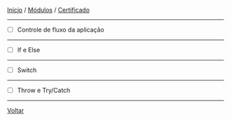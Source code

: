 [Início](https://github.com/Thalyalm/rocketseat-trilha-fundamentar) /
[Módulos](https://github.com/Thalyalm/rocketseat-trilha-fundamentar/tree/main/modulos/readme.md) /
[Certificado](https://github.com/Thalyalm/rocketseat-trilha-fundamentar/tree/main/certificado)

---

- [ ] Controle de fluxo da aplicação

---

- [ ] If e Else

---

- [ ] Switch

---

- [ ] Throw e Try/Catch

---

[Voltar](/modulos/guia-estelar-javascript/readme.md)